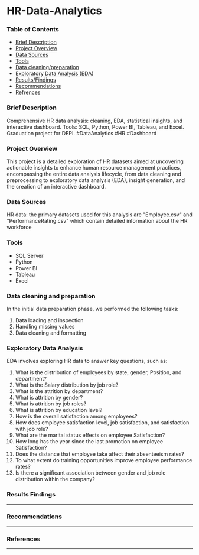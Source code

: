 # HR-Data-Analytics
### Table of Contents
- [Brief Description](#Brief-Description)
- [Project Overview](#Project-Overview)
- [Data Sources](#Data-Sources)
- [Tools](#Tools)
- [Data cleaning/preparation](#Data-cleaning-and-preparation)
- [Exploratory Data Analysis (EDA)](#Exploratory-Data-Analysis)
- [Results/Findings](#Results-Findings)
- [Recommendations](#Recommendations)
- [Refrences](#Refrences)

### Brief Description
Comprehensive HR data analysis: cleaning, EDA, statistical insights, and interactive dashboard. Tools: SQL, Python, Power BI, Tableau, and Excel. Graduation project for DEPI. #DataAnalytics #HR #Dashboard
### Project Overview
This project is a detailed exploration of HR datasets aimed at uncovering actionable insights to enhance human resource management practices, encompassing the entire data analysis lifecycle, from data cleaning and preprocessing to exploratory data analysis (EDA), insight generation, and the creation of an interactive dashboard.
### Data Sources
HR data: the primary datasets used for this analysis are "Employee.csv" and "PerformanceRating.csv" which contain detailed information about the HR workforce 
### Tools
- SQL Server
- Python
- Power BI
- Tableau
- Excel
### Data cleaning and preparation
In the initial data preparation phase, we performed the following tasks:
1. Data loading and inspection
2. Handling missing values
3. Data cleaning and formatting
### Exploratory Data Analysis
EDA involves exploring HR data to answer key questions, such as:
1.	What is the distribution of employees by state, gender, Position, and department?
2.	What is the Salary distribution by job role?
3.	What is the attrition by department?
4.	What is attrition by gender?
5.	What is attrition by job roles?
6.	What is attrition by education level?
7.	How is the overall satisfaction among employees?
8.	How does employee satisfaction level, job satisfaction, and satisfaction with job role?
9.	What are the marital status effects on employee Satisfaction?
10.	How long has the year since the last promotion on employee Satisfaction?
11.	Does the distance that employee take affect their absenteeism rates?
12.	To what extent do training opportunities improve employee performance rates?
13.	Is there a significant association between gender and job role distribution within the company?

### Results Findings
------
### Recommendations 
----
### References 
------
